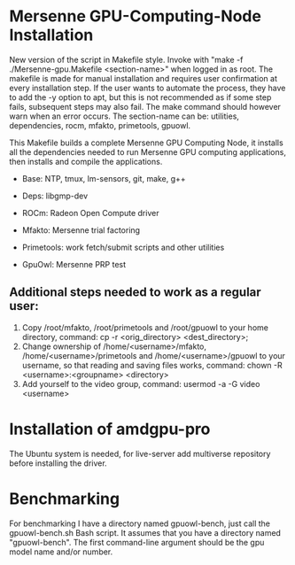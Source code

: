 # Mersenne GPU-Computing-Node Installation

New version of the script in Makefile style. Invoke with "make -f ./Mersenne-gpu.Makefile \<section-name>" when logged in as root. The makefile is made for manual installation and requires user confirmation at every installation step. If the user wants to automate the process, they have to add the -y option to apt, but this is not recommended as if some step fails, subsequent steps may also fail. The make command should however warn when an error occurs.
The section-name can be: utilities, dependencies, rocm, mfakto, primetools, gpuowl.

This Makefile builds a complete Mersenne GPU Computing Node, it installs all the dependencies needed to run Mersenne GPU computing applications, then installs and compile the applications.

- Base: NTP, tmux, lm-sensors, git, make, g++

- Deps: libgmp-dev

- ROCm: Radeon Open Compute driver

- Mfakto: Mersenne trial factoring

- Primetools: work fetch/submit scripts and other utilities

- GpuOwl: Mersenne PRP test


## Additional steps needed to work as a regular user:

1. Copy /root/mfakto, /root/primetools and /root/gpuowl to your home directory, command: cp -r \<orig_directory> \<dest_directory>;
2. Change ownership of /home/\<username>/mfakto, /home/\<username>/primetools and /home/\<username>/gpuowl to your username, so that reading and saving files works, command: chown -R \<username>:\<groupname> \<directory>
3. Add yourself to the video group, command: usermod -a -G video \<username>

# Installation of amdgpu-pro
The Ubuntu system is needed, for live-server add multiverse repository before installing the driver.

# Benchmarking

For benchmarking I have a directory named gpuowl-bench, just call the gpuowl-bench.sh Bash script. It assumes that you have a directory named "gpuowl-bench". The first command-line argument should be the gpu model name and/or number.
